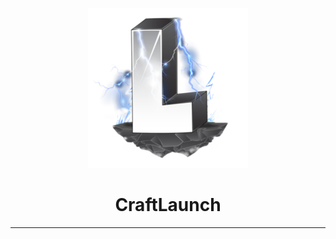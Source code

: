 <p align="center"><img src="../src/assets/images/icon.png" alt="icon-launcher"></p>

<h1 align="center">CraftLaunch</h1>

---

[discord]: https://discord.gg/VFxBKEsqNG 'Discord'

